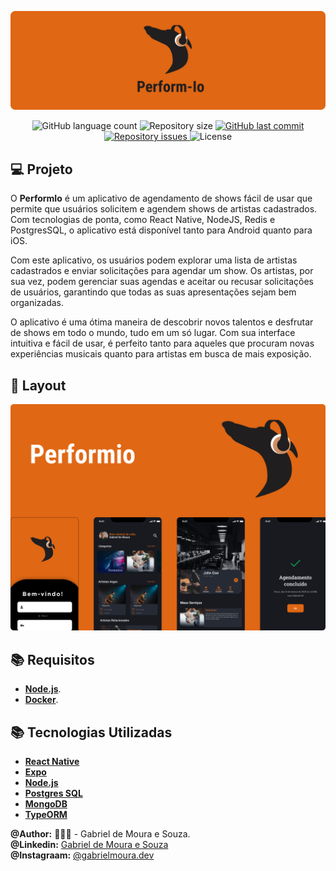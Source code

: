 <p align="center">
     <img src="./Design/banner.png"  />
</p>

<p align="center">
  <img alt="GitHub language count" src="https://img.shields.io/github/languages/count/gabrielmoura33/veggie-choice">

  <img alt="Repository size" src="https://img.shields.io/github/repo-size/gabrielmoura33/veggie-choice">
  
  <a href="https://github.com/gabrielmoura33/veggie-choice/commits/master">
    <img alt="GitHub last commit" src="https://img.shields.io/github/last-commit/gabrielmoura33/veggie-choice">
  </a>

  <a href="https://github.com/gabrielmoura33/veggie-choice/issues">
    <img alt="Repository issues" src="https://img.shields.io/github/issues/gabrielmoura33/veggie-choice">
  </a>

  <img alt="License" src="https://img.shields.io/badge/license-MIT-brightgreen">
</p>

## 💻 Projeto

O **PerformIo** é um aplicativo de agendamento de shows fácil de usar que permite que usuários solicitem e agendem shows de artistas cadastrados. Com tecnologias de ponta, como React Native, NodeJS, Redis e PostgresSQL, o aplicativo está disponível tanto para Android quanto para iOS.

Com este aplicativo, os usuários podem explorar uma lista de artistas cadastrados e enviar solicitações para agendar um show. Os artistas, por sua vez, podem gerenciar suas agendas e aceitar ou recusar solicitações de usuários, garantindo que todas as suas apresentações sejam bem organizadas.

O aplicativo é uma ótima maneira de descobrir novos talentos e desfrutar de shows em todo o mundo, tudo em um só lugar. Com sua interface intuitiva e fácil de usar, é perfeito tanto para aqueles que procuram novas experiências musicais quanto para artistas em busca de mais exposição.

## 🎨 Layout

<p align="center">
    <img alt="PerformIO" title="#PerformIO" src="/Design/Capa.png"/>
</p>

<!--
[![](https://img.shields.io/pypi/v/mvt)](https://pypi.org/project/mvt/)
[![Documentation Status](https://readthedocs.org/projects/mvt/badge/?version=latest)](https://docs.mvt.re/en/latest/?badge=latest)
[![CI](https://github.com/mvt-project/mvt/actions/workflows/python-package.yml/badge.svg)](https://github.com/mvt-project/mvt/actions/workflows/python-package.yml)
[![Downloads](https://pepy.tech/badge/mvt)](https://pepy.tech/project/mvt) -->

## :books: Requisitos

- [**Node.js**](https://nodejs.org/en/).
- [**Docker**](https://www.docker.com/).

## :books: Tecnologias Utilizadas

- [**React Native**](https://reactnative.dev)
- [**Expo**](https://expo.dev)
- [**Node.js**](https://nodejs.org/en/)
- [**Postgres SQL**](https://imagemagick.org/index.php)
- [**MongoDB**](https://www.mongodb.com)
- [**TypeORM**](https://typeorm.io)

<!--
## Usage

<!-- MVT provides two commands `mvt-ios` and `mvt-android`. [Check out the documentation to learn how to use them!](https://docs.mvt.re/) -->

<!-- ## License

The purpose of MVT is to facilitate the **_consensual forensic analysis_** of devices of those who might be targets of sophisticated mobile spyware attacks, especially members of civil society and marginalized communities. We do not want MVT to enable privacy violations of non-consenting individuals. In order to achieve this, MVT is released under its own license. [Read more here.](https://docs.mvt.re/en/latest/license/) -->

**@Author:** 👨🏾‍💻 - Gabriel de Moura e Souza. <br />
**@Linkedin:** [Gabriel de Moura e Souza](linkedin.com/in/gabriel-de-moura-e-souza/) <br />
**@Instagraam:** [@gabrielmoura.dev](https://www.instagram.com/gabrielmoura.dev/) <br />
